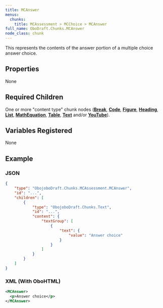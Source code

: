 ```yaml
---
title: MCAnswer
menus:
  chunks:
    title: MCAssessment > MCChoice > MCAnswer
full_name: OboDraft.Chunks.MCAnswer
node_class: chunk
---
```

This represents the contents of the answer portion of a multiple choice answer choice.

## Properties

None

## Required Children

One or more "content type" chunk nodes (**[Break](obonode_break.md)**, **[Code](obonode_code.md)**, **[Figure](obonode_figure.md)**, **[Heading](obonode_heading.md)**, **[List](obonode_list.md)**, **[MathEquation](obonode_mathequation.md)**, **[Table](obonode_table.md)**, **[Text](obonode_text.md)** and/or **[YouTube](obonode_youtube.md)**).

## Variables Registered

None


## Example

### JSON

```json
{
	"type": "ObojoboDraft.Chunks.MCAssessment.MCAnswer",
	"id": "...",
	"children": [
		{
			"type": "ObojoboDraft.Chunks.Text",
			"id": "...",
			"content": {
				"textGroup": [
					{
						"text": {
							"value": "Answer choice"
						}
					}
				]
			}
		}
	]
}
```

### XML (With OboHTML)

```xml
<MCAnswer>
  <p>Answer choice</p>
</MCAnswer>
```

